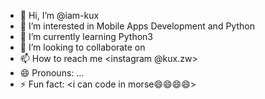 - 👋 Hi, I’m @iam-kux
- 👀 I’m interested in Mobile Apps Development and Python
- 🌱 I’m currently learning Python3
- 💞️ I’m looking to collaborate on <anything crazzzzy>
- 📫 How to reach me <instagram @kux.zw>
- 😄 Pronouns: ...
- ⚡ Fun fact: <i can code in morse😄😄😄😄>

<!---
iam-kux/iam-kux is a ✨ special ✨ repository because its `README.md` (this file) appears on your GitHub profile.
You can click the Preview link to take a look at your changes.
--->

